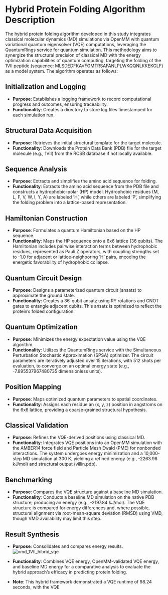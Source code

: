 
# Hybrid Protein Folding Algorithm Description

The hybrid protein folding algorithm developed in this study integrates classical molecular dynamics (MD) simulations via OpenMM with quantum variational quantum eigensolver (VQE) computations, leveraging the QuantumRings service for quantum simulation. This methodology aims to synergize the structural precision of classical MD with the energy optimization capabilities of quantum computing, targeting the folding of the 1VII peptide (sequence: MLSDEDFKAVFGMTRSAFANLPLWKQQNLKKEKGLF) as a model system. The algorithm operates as follows:

## Initialization and Logging
- **Purpose**: Establishes a logging framework to record computational progress and outcomes, ensuring traceability.
- **Functionality**: Creates a directory to store log files timestamped for each simulation run.

## Structural Data Acquisition
- **Purpose**: Retrieves the initial structural template for the target molecule.
- **Functionality**: Downloads the Protein Data Bank (PDB) file for the target molecule (e.g., 1VII) from the RCSB database if not locally available.

## Sequence Analysis
- **Purpose**: Extracts and simplifies the amino acid sequence for folding.
- **Functionality**: Extracts the amino acid sequence from the PDB file and constructs a hydrophobic-polar (HP) model. Hydrophobic residues (M, L, F, V, W, I, Y, A) are labeled ’H’, while others are labeled ’P’, simplifying the folding problem into a lattice-based representation.

## Hamiltonian Construction
- **Purpose**: Formulates a quantum Hamiltonian based on the HP sequence.
- **Functionality**: Maps the HP sequence onto a 6x6 lattice (36 qubits). The Hamiltonian includes pairwise interaction terms between hydrophobic residues, represented as Pauli Z operators, with coupling strengths set to -1.0 for adjacent or lattice-neighboring ’H’ pairs, encoding the energetic favorability of hydrophobic collapse.

## Quantum Circuit Design
- **Purpose**: Designs a parameterized quantum circuit (ansatz) to approximate the ground state.
- **Functionality**: Creates a 36-qubit ansatz using RY rotations and CNOT gates to entangle adjacent qubits. This ansatz is optimized to reflect the protein’s folded configuration.

## Quantum Optimization
- **Purpose**: Minimizes the energy expectation value using the VQE algorithm.
- **Functionality**: Utilizes the QuantumRings service with the Simultaneous Perturbation Stochastic Approximation (SPSA) optimizer. The circuit parameters are iteratively adjusted over 15 iterations, with 512 shots per evaluation, to converge on an optimal energy state (e.g., -7.895537967480735 dimensionless units).

## Position Mapping
- **Purpose**: Maps optimized quantum parameters to spatial coordinates.
- **Functionality**: Assigns each residue an (x, y, z) position in angstroms on the 6x6 lattice, providing a coarse-grained structural hypothesis.

## Classical Validation
- **Purpose**: Refines the VQE-derived positions using classical MD.
- **Functionality**: Integrates VQE positions into an OpenMM simulation with the AMBER14 force field and Particle Mesh Ewald (PME) for nonbonded interactions. The system undergoes energy minimization and a 10,000-step MD simulation at 300 K, yielding a refined energy (e.g., -2263.98 kJ/mol) and structural output (villin.pdb).

## Benchmarking
- **Purpose**: Compares the VQE structure against a baseline MD simulation.
- **Functionality**: Conducts a baseline MD simulation on the native PDB structure, producing an energy (e.g., -2197.84 kJ/mol). The VQE structure is compared for energy differences and, where possible, structural alignment via root-mean-square deviation (RMSD) using VMD, though VMD availability may limit this step.

## Result Synthesis
- **Purpose**: Consolidates and compares energy results.
![vmd_1VII_hibrid_vqe](https://github.com/user-attachments/assets/b95dd468-3de3-4024-81c0-2605114b250a)




- **Functionality**: Combines VQE energy, OpenMM-validated VQE energy, and baseline MD energy for a comparative analysis to evaluate the hybrid approach’s efficacy in predicting protein folding.
- **Note**: This hybrid framework demonstrated a VQE runtime of 98.24 seconds, with the VQE
